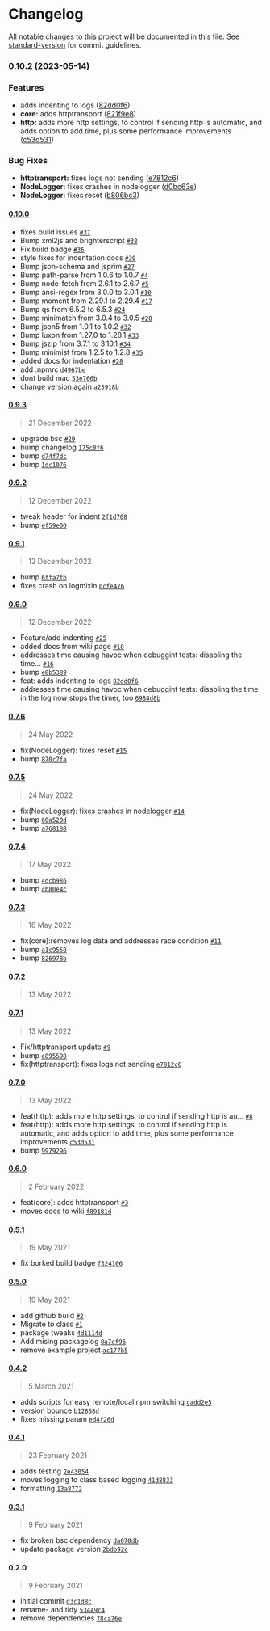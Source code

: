 # Changelog

All notable changes to this project will be documented in this file. See [standard-version](https://github.com/conventional-changelog/standard-version) for commit guidelines.

### 0.10.2 (2023-05-14)


### Features

* adds indenting to logs ([82dd0f6](https://github.com/georgejecook/roku-log/commit/82dd0f6baf2a43594e4091ab169a89c293e072de))
* **core:** adds httptransport ([821f9e8](https://github.com/georgejecook/roku-log/commit/821f9e84052333ef4248de92e203de8fa7e25642))
* **http:** adds more http settings, to control if sending http is automatic, and adds option to add time, plus some performance improvements ([c53d531](https://github.com/georgejecook/roku-log/commit/c53d5318b0b310e09a99045fedab9a74d8c9461a))


### Bug Fixes

* **httptransport:** fixes logs not sending ([e7812c6](https://github.com/georgejecook/roku-log/commit/e7812c606466639297c69c7d1824e8452e131c77))
* **NodeLogger:** fixes crashes in nodelogger ([d0bc63e](https://github.com/georgejecook/roku-log/commit/d0bc63e8d885386fa37e5c5747c8c8511dc58c4f))
* **NodeLogger:** fixes reset ([b806bc3](https://github.com/georgejecook/roku-log/commit/b806bc37505deaeddf517eab49d49806d0244a3c))

#### [0.10.0](https://github.com/georgejecook/roku-log/compare/0.9.3...0.10.0)

- fixes build issues [`#37`](https://github.com/georgejecook/roku-log/pull/37)
- Bump xml2js and brighterscript [`#38`](https://github.com/georgejecook/roku-log/pull/38)
- Fix build badge [`#36`](https://github.com/georgejecook/roku-log/pull/36)
- style fixes for indentation docs [`#30`](https://github.com/georgejecook/roku-log/pull/30)
- Bump json-schema and jsprim [`#27`](https://github.com/georgejecook/roku-log/pull/27)
- Bump path-parse from 1.0.6 to 1.0.7 [`#4`](https://github.com/georgejecook/roku-log/pull/4)
- Bump node-fetch from 2.6.1 to 2.6.7 [`#5`](https://github.com/georgejecook/roku-log/pull/5)
- Bump ansi-regex from 3.0.0 to 3.0.1 [`#10`](https://github.com/georgejecook/roku-log/pull/10)
- Bump moment from 2.29.1 to 2.29.4 [`#17`](https://github.com/georgejecook/roku-log/pull/17)
- Bump qs from 6.5.2 to 6.5.3 [`#24`](https://github.com/georgejecook/roku-log/pull/24)
- Bump minimatch from 3.0.4 to 3.0.5 [`#20`](https://github.com/georgejecook/roku-log/pull/20)
- Bump json5 from 1.0.1 to 1.0.2 [`#32`](https://github.com/georgejecook/roku-log/pull/32)
- Bump luxon from 1.27.0 to 1.28.1 [`#33`](https://github.com/georgejecook/roku-log/pull/33)
- Bump jszip from 3.7.1 to 3.10.1 [`#34`](https://github.com/georgejecook/roku-log/pull/34)
- Bump minimist from 1.2.5 to 1.2.8 [`#35`](https://github.com/georgejecook/roku-log/pull/35)
- added docs for indentation [`#28`](https://github.com/georgejecook/roku-log/pull/28)
- add .npmrc [`d4967be`](https://github.com/georgejecook/roku-log/commit/d4967be3e754f9054ec9a6ac7b021765ddf7a506)
- dont build mac [`53e766b`](https://github.com/georgejecook/roku-log/commit/53e766be09310ee6db88921539a03aa48688efca)
- change version again [`a25918b`](https://github.com/georgejecook/roku-log/commit/a25918bd5d88760bfc8675c66a79c4106f0eda8d)

#### [0.9.3](https://github.com/georgejecook/roku-log/compare/0.9.2...0.9.3)

> 21 December 2022

- upgrade bsc [`#29`](https://github.com/georgejecook/roku-log/pull/29)
- bump changelog [`175c8f6`](https://github.com/georgejecook/roku-log/commit/175c8f6a2f68d25a0859f4594931837016fd4712)
- bump [`d74f7dc`](https://github.com/georgejecook/roku-log/commit/d74f7dc4555773903bea1f85c2089b54efb84120)
- bump [`1dc1076`](https://github.com/georgejecook/roku-log/commit/1dc107631a8948152fe6820d92999110fd5ed743)

#### [0.9.2](https://github.com/georgejecook/roku-log/compare/0.9.1...0.9.2)

> 12 December 2022

- tweak header for indent [`2f1d708`](https://github.com/georgejecook/roku-log/commit/2f1d7085d655fb80eb66b8b2981d6ed00209aae7)
- bump [`ef59e00`](https://github.com/georgejecook/roku-log/commit/ef59e0098b3420a3b5c7000500f81ce176314469)

#### [0.9.1](https://github.com/georgejecook/roku-log/compare/0.9.0...0.9.1)

> 12 December 2022

- bump [`6ffa7fb`](https://github.com/georgejecook/roku-log/commit/6ffa7fb9cd43bbbaef30c0ffbc1fad9a9647e052)
- fixes crash on logmixin [`0cfe476`](https://github.com/georgejecook/roku-log/commit/0cfe476f58c260ead558587f37ea59d19cf25887)

#### [0.9.0](https://github.com/georgejecook/roku-log/compare/0.7.6...0.9.0)

> 12 December 2022

- Feature/add indenting [`#25`](https://github.com/georgejecook/roku-log/pull/25)
- added docs from wiki page [`#18`](https://github.com/georgejecook/roku-log/pull/18)
- addresses time causing havoc when debuggint tests: disabling the time… [`#16`](https://github.com/georgejecook/roku-log/pull/16)
- bump [`e8b5389`](https://github.com/georgejecook/roku-log/commit/e8b5389b8c1c9b9b4afbc6ab7fbe5dbf90f2185d)
- feat: adds indenting to logs [`82dd0f6`](https://github.com/georgejecook/roku-log/commit/82dd0f6baf2a43594e4091ab169a89c293e072de)
- addresses time causing havoc when debuggint tests: disabling the time in the log now stops the timer, too [`6984d8b`](https://github.com/georgejecook/roku-log/commit/6984d8b52b2783aed84af2c9052e241d9c6aee0f)

#### [0.7.6](https://github.com/georgejecook/roku-log/compare/0.7.5...0.7.6)

> 24 May 2022

- fix(NodeLogger): fixes reset [`#15`](https://github.com/georgejecook/roku-log/pull/15)
- bump [`870c7fa`](https://github.com/georgejecook/roku-log/commit/870c7fa2874d8a5624f0de3239058f64ee48e3bf)

#### [0.7.5](https://github.com/georgejecook/roku-log/compare/0.7.4...0.7.5)

> 24 May 2022

- fix(NodeLogger): fixes crashes in nodelogger [`#14`](https://github.com/georgejecook/roku-log/pull/14)
- bump [`60a520d`](https://github.com/georgejecook/roku-log/commit/60a520dcaac5352da1f02ad448b70cf350c07785)
- bump [`a768188`](https://github.com/georgejecook/roku-log/commit/a76818866e3e1db3a1e0cb8f6991eb866da1ce7b)

#### [0.7.4](https://github.com/georgejecook/roku-log/compare/0.7.3...0.7.4)

> 17 May 2022

- bump [`4dcb986`](https://github.com/georgejecook/roku-log/commit/4dcb9866a75e0a266b8435bb09119da42edcb303)
- bump [`cb80e4c`](https://github.com/georgejecook/roku-log/commit/cb80e4ccf018f4a4ae2df697a3bb0ce2d7a0f0e1)

#### [0.7.3](https://github.com/georgejecook/roku-log/compare/0.7.2...0.7.3)

> 16 May 2022

- fix(core):removes log data and addresses race condition [`#11`](https://github.com/georgejecook/roku-log/pull/11)
- bump [`a1c9558`](https://github.com/georgejecook/roku-log/commit/a1c9558208decb75d48e90b0684868e520b852e1)
- bump [`826978b`](https://github.com/georgejecook/roku-log/commit/826978bba2bc71a96a66469180874d08cf6700a3)

#### [0.7.2](https://github.com/georgejecook/roku-log/compare/0.7.1...0.7.2)

> 13 May 2022

#### [0.7.1](https://github.com/georgejecook/roku-log/compare/0.7.0...0.7.1)

> 13 May 2022

- Fix/httptransport update [`#9`](https://github.com/georgejecook/roku-log/pull/9)
- bump [`e895598`](https://github.com/georgejecook/roku-log/commit/e895598e512759e022541dd4cfbd11c648efa00c)
- fix(httptransport): fixes logs not sending [`e7812c6`](https://github.com/georgejecook/roku-log/commit/e7812c606466639297c69c7d1824e8452e131c77)

#### [0.7.0](https://github.com/georgejecook/roku-log/compare/0.6.0...0.7.0)

> 13 May 2022

- feat(http): adds more http settings, to control if sending http is au… [`#8`](https://github.com/georgejecook/roku-log/pull/8)
- feat(http): adds more http settings, to control if sending http is automatic, and adds option to add time, plus some performance improvements [`c53d531`](https://github.com/georgejecook/roku-log/commit/c53d5318b0b310e09a99045fedab9a74d8c9461a)
- bump [`9979296`](https://github.com/georgejecook/roku-log/commit/99792963305bb1b44f3eeedad843d29974277c20)

#### [0.6.0](https://github.com/georgejecook/roku-log/compare/0.5.1...0.6.0)

> 2 February 2022

- feat(core): adds httptransport [`#3`](https://github.com/georgejecook/roku-log/pull/3)
- moves docs to wiki [`f89181d`](https://github.com/georgejecook/roku-log/commit/f89181d9f2ce5b6f77e35703e4f4b99c00cd2650)

#### [0.5.1](https://github.com/georgejecook/roku-log/compare/0.5.0...0.5.1)

> 19 May 2021

- fix borked build badge [`f324106`](https://github.com/georgejecook/roku-log/commit/f3241066904b7ab197096a6b0b5f59ef0b838714)

#### [0.5.0](https://github.com/georgejecook/roku-log/compare/0.4.2...0.5.0)

> 19 May 2021

- add github build [`#2`](https://github.com/georgejecook/roku-log/pull/2)
- Migrate to class [`#1`](https://github.com/georgejecook/roku-log/pull/1)
- package tweaks [`4d1114d`](https://github.com/georgejecook/roku-log/commit/4d1114d6b0390e2a54020025bc1a9f7e7438e27c)
- Add mising packagelog [`8a7ef96`](https://github.com/georgejecook/roku-log/commit/8a7ef9667dac91e75a792ad8d8fd491660f7b36b)
- remove example project [`ac177b5`](https://github.com/georgejecook/roku-log/commit/ac177b5d99a6fc78333e764fb6179e075bc32a6e)

#### [0.4.2](https://github.com/georgejecook/roku-log/compare/0.4.1...0.4.2)

> 5 March 2021

- adds scripts for easy remote/local npm switching [`cadd2e5`](https://github.com/georgejecook/roku-log/commit/cadd2e55b0eaf03099bfb1c60cfda56304e1f8f9)
- version bounce [`b12858d`](https://github.com/georgejecook/roku-log/commit/b12858d669218da5dd3219d97b423be29c522b1f)
- fixes missing param [`ed4f26d`](https://github.com/georgejecook/roku-log/commit/ed4f26db9ca0eddcbbd00e99895b45dc4bd29b0f)

#### [0.4.1](https://github.com/georgejecook/roku-log/compare/0.3.1...0.4.1)

> 23 February 2021

- adds testing [`2e43054`](https://github.com/georgejecook/roku-log/commit/2e43054bce199eb94c43cde7f7bfa0c9696334b2)
- moves logging to class based logging [`41d8833`](https://github.com/georgejecook/roku-log/commit/41d8833f7dd0d3263a01f3bc619643814f962d3a)
- formatting [`13a8772`](https://github.com/georgejecook/roku-log/commit/13a87729512ea268ada83cadc0446a4ce81fc2f4)

#### [0.3.1](https://github.com/georgejecook/roku-log/compare/0.2.0...0.3.1)

> 9 February 2021

- fix broken bsc dependency [`da070db`](https://github.com/georgejecook/roku-log/commit/da070dbb5ea549b3f62f73a45e47fe628598ee05)
- update package version [`2bdb92c`](https://github.com/georgejecook/roku-log/commit/2bdb92c409b6ddefddbc3c718e96e75827e62f39)

#### 0.2.0

> 9 February 2021

- initial commit [`d3c1d8c`](https://github.com/georgejecook/roku-log/commit/d3c1d8c7aabe3225d9f87644844bea2ad37f4d00)
- rename- and tidy [`53449c4`](https://github.com/georgejecook/roku-log/commit/53449c4b177994cbe0a51278a800da73cbadcd3f)
- remove dependencies [`78ca76e`](https://github.com/georgejecook/roku-log/commit/78ca76ec1bb294863498b1b2d3ad7212d8bb74b2)
